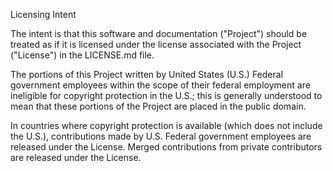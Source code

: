 Licensing Intent

The intent is that this software and documentation ("Project") should be treated as if it is licensed under the license
associated with the Project ("License") in the LICENSE.md file.

The portions of this Project written by United States (U.S.) Federal government employees within the scope of their
federal employment are ineligible for copyright protection in the U.S.; this is generally understood to mean that these
portions of the Project are placed in the public domain.

In countries where copyright protection is available (which does not include the U.S.), contributions made by U.S.
Federal government employees are released under the License. Merged contributions from private contributors are released
under the License.